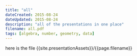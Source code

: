 ```yaml
---
title: "all"
dateCreated: 2015-08-24
dateUpdated: 2015-08-24
description: "all of the presentations in one place"
filename: all.pdf
tags: [algebra, number, geometry, data]
---
```


here is the file {{site.presentationAssets}}/{{page.filename}}